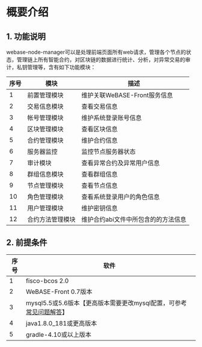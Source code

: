 # 概要介绍

## 1. 功能说明

webase-node-manager可以是处理前端页面所有web请求，管理各个节点的状态，管理链上所有智能合约，对区块链的数据进行统计、分析，对异常交易的审计，私钥管理等，含有如下功能模块：

| 序号  | 模块                       |   描述   |
|-------|---------------------------|----------------------|
| 1     | 前置管理模块               |  维护关联WeBASE-Front服务信息   |
| 2     | 交易信息模块               |  查看交易信息   |
| 3     | 帐号管理模块               |  维护系统登录账号信息  |
| 4     | 区块管理模块               |  查看区块信息 |
| 5     | 合约管理模块               |  维护合约信息  |
| 6     | 服务器监控                 |  监控节点服务器状态   |
| 7     | 审计模块                   |  查看异常合约及异常用户信息   |
| 8     | 群组信息模块               |  查看群组信息   |
| 9     | 节点管理模块               |  查看节点信息   |
| 10    | 角色管理模块               |  查看系统登录用户的角色信息   |
| 11    | 用户管理模块               |  维护密钥信息    |
| 12    | 合约方法管理模块            |  维护合约abi文件中所包含的的方法信息    |


## 2. 前提条件

| 序号  | 软件                                          |
|-------|---------------------------------------------------|
| 1     | fisco-bcos 2.0                                    |
| 2     | WeBASE-Front 0.7版本                  |
| 3     | mysql5.5或5.6版本【更高版本需要更改mysql配置，可参考 [常见问题解答](./install_FAQ.md)】    |
| 4     | java1.8.0_181或更高版本                           |
| 5     | gradle-4.10或以上版本                            |
